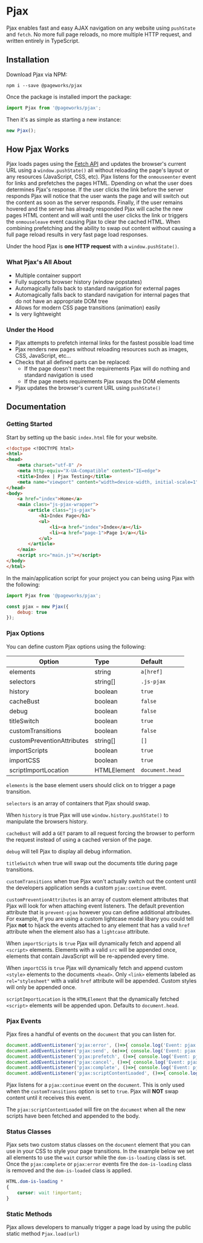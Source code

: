 # Pjax

Pjax enables fast and easy AJAX navigation on any website using `pushState` and `fetch`. No more full page reloads, no more multiple HTTP request, and written entirely in TypeScript.

## Installation

Download Pjax via NPM:

```script
npm i --save @pageworks/pjax
```

Once the package is installed import the package:

```javascript
import Pjax from '@pageworks/pjax';
```

Then it's as simple as starting a new instance:

```javascript
new Pjax();
```

## How Pjax Works

Pjax loads pages using the [Fetch API](https://developer.mozilla.org/en-US/docs/Web/API/Fetch_API) and updates the browser's current URL using a `window.pushState()` all without reloading the page's layout or any resources (JavaScript, CSS, etc). Pjax listens for the `onmouseenter` event for links and prefetches the pages HTML. Dpending on what the user does determines Pjax's response. If the user clicks the link before the server responds Pjax will notice that the user wants the page and will switch out the content as soon as the server responds. Finally, if the user remains hovered and the server has already responded Pjax will cache the new pages HTML content and will wait until the user clicks the link or triggers the `onmouseleave` event causing Pjax to clear the cached HTML. When combining prefetching and the ability to swap out content without causing a full page reload results in very fast page load responses.

Under the hood Pjax is **one HTTP request** with a `window.pushState()`.

### What Pjax's All About

- Multiple container support
- Fully supports browser history (window popstates)
- Automagically falls back to standard navigation for external pages
- Automagically falls back to standard navigation for internal pages that do not have an appropriate DOM tree
- Allows for modern CSS page transitions (animation) easily
- Is very lightweight

### Under the Hood

- Pjax attempts to prefetch internal links for the fastest possible load time
- Pjax renders new pages without reloading resources such as images, CSS, JavaScript, etc...
- Checks that all defined parts can be replaced:
    - If the page doesn't meet the requirements Pjax will do nothing and standard navigation is used
    - If the page meets requirements Pjax swaps the DOM elements
- Pjax updates the browser's current URL using `pushState()`

## Documentation

### Getting Started

Start by setting up the basic `index.html` file for your website.

```html
<!doctype <!DOCTYPE html>
<html>
<head>
    <meta charset="utf-8" />
    <meta http-equiv="X-UA-Compatible" content="IE=edge">
    <title>Index | Pjax Testing</title>
    <meta name="viewport" content="width=device-width, initial-scale=1">
</head>
<body>
    <a href="index">Home</a>
    <main class="js-pjax-wrapper">
        <article class="js-pjax">
            <h1>Index Page</h1>
            <ul>
                <li><a href="index">Index</a></li>
                <li><a href="page-1">Page 1</a></li>
            </ul>
        </article>
    </main>
    <script src="main.js"></script>
</body>
</html>
```

In the main/application script for your project you can being using Pjax with the following:

```javascript
import Pjax from '@pageworks/pjax';

const pjax = new Pjax({
    debug: true
});
```

### Pjax Options

You can define custom Pjax options using the following:

| Option                       | Type                      | Default              |
| ---------------------------- |:------------------------- |:-------------------- |
| elements                     | string                    | `a[href]`            |
| selectors                    | string[]                  | `.js-pjax`           |
| history                      | boolean                   | `true`               |
| cacheBust                    | boolean                   | `false`              |
| debug                        | boolean                   | `false`              |
| titleSwitch                  | boolean                   | `true`               |
| customTransitions            | boolean                   | `false`              |
| customPreventionAttributes   | string[]                  | `[]`                 |
| importScripts                | boolean                   | `true`               |
| importCSS                    | boolean                   | `true`               |
| scriptImportLocation         | HTMLElement               | `document.head`      |

`elements` is the base element users should click on to trigger a page transition.

`selectors` is an array of containers that Pjax should swap.

When `history` is true Pjax will use `window.history.pushState()` to manipulate the browsers history.

`cacheBust` will add a `GET` param to all request forcing the browser to perform the request instead of using a cached version of the page.

`debug` will tell Pjax to display all debug information.

`titleSwitch` when true will swap out the documents title during page transitions.

`customTransitions` when true Pjax won't actually switch out the content until the developers application sends a custom `pjax:continue` event.

`customPreventionAttributes` is an array of custom element attributes that Pjax will look for when attaching event listeners. The default prevention attribute that is `prevent-pjax` however you can define additional attributes. For example, if you are using a custom lightcase modal libary you could tell Pjax **not** to hijack the events attached to any element that has a valid `href` attribute when the element also has a `lightcase` attribute.

When `importScripts` is `true` Pjax will dynamically fetch and append all `<script>` elements. Elements with a valid `src` will be appended once, elements that contain JavaScript will be re-appended every time.

When `importCSS` is `true` Pjax will dynamically fetch and append custom `<style>` elements to the documents `<head>`. Only `<link>` elements labeled as `rel="stylesheet"` with a valid `href` attribute will be appended. Custom styles will only be appended once.

`scriptImportLocation` is the `HTMLElement` that the dynamically fetched `<script>` elements will be appended upon. Defaults to `document.head`.

### Pjax Events

Pjax fires a handful of events on the `document` that you can listen for.

```javascript
document.addEventListener('pjax:error', ()=>{ console.log('Event: pjax:error'); });
document.addEventListener('pjax:send', (e)=>{ console.log('Event: pjax:send', e); });
document.addEventListener('pjax:prefetch', ()=>{ console.log('Event: pjax:prefetch'); });
document.addEventListener('pjax:cancel', ()=>{ console.log('Event: pjax:cancel'); });
document.addEventListener('pjax:complete', ()=>{ console.log('Event: pjax:complete'); });
document.addEventListener('pjax:scriptContentLoaded', ()=>{ console.log('Event: pjax:scriptContentLoaded'); });
```

Pjax listens for a `pjax:continue` event on the `document`. This is only used when the `customTransitions` option is set to `true`. Pjax will **NOT** swap content until it receives this event.

The `pjax:scriptContentLoaded` will fire on the `document` when all the new scripts have been fetched and appended to the body.

### Status Classes

Pjax sets two custom status classes on the `document` element that you can use in your CSS to style your page transitions. In the example below we set all elements to use the `wait` cursor while the `dom-is-loading` class is set. Once the `pjax:complete` or `pjax:error` events fire the `dom-is-loading` class is removed and the `dom-is-loaded` class is applied.

```css
HTML.dom-is-loading *
{
    cursor: wait !important;
}
```

### Static Methods

Pjax allows developers to manually trigger a page load by using the public static method `Pjax.load(url)`
